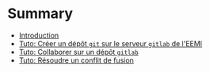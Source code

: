 # Summary

* [Introduction](README.md)
* [Tuto: Créer un dépôt `git` sur le serveur `gitlab` de l'EEMI](tutos/creer-depot-gitlab-eemi.md)
* [Tuto: Collaborer sur un dépôt `gitlab`](tutos/collaborer-sur-un-depot-gitlab.md)
* [Tuto: Résoudre un conflit de fusion](tutos/conflit-de-fusion.md)